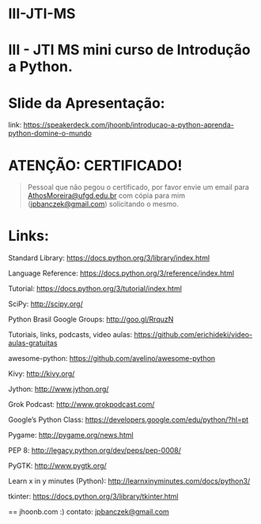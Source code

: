III-JTI-MS
==========

III - JTI MS mini curso de Introdução a Python.
==

Slide da Apresentação:
==

link: https://speakerdeck.com/jhoonb/introducao-a-python-aprenda-python-domine-o-mundo


ATENÇÃO: CERTIFICADO!
=====================

> Pessoal que não pegou o certificado, por favor envie 
um email para AthosMoreira@ufgd.edu.br com cópia para mim (jpbanczek@gmail.com)
solicitando o mesmo.

Links:
=====

Standard Library:  https://docs.python.org/3/library/index.html

Language Reference: https://docs.python.org/3/reference/index.html

Tutorial: https://docs.python.org/3/tutorial/index.html

SciPy: http://scipy.org/

Python Brasil Google Groups: http://goo.gl/RrquzN

Tutoriais, links, podcasts, video aulas: https://github.com/erichideki/video-aulas-gratuitas

awesome-python: https://github.com/avelino/awesome-python

Kivy: http://kivy.org/

Jython: http://www.jython.org/

Grok Podcast: http://www.grokpodcast.com/

Google’s Python Class: https://developers.google.com/edu/python/?hl=pt

Pygame: http://pygame.org/news.html

PEP 8: http://legacy.python.org/dev/peps/pep-0008/

PyGTK: http://www.pygtk.org/

Learn x in y minutes (Python): http://learnxinyminutes.com/docs/python3/

tkinter: https://docs.python.org/3/library/tkinter.html


==
jhoonb.com :)
contato: jpbanczek@gmail.com
